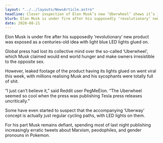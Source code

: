 ```yaml
---
layout: "../../layouts/NewsArticle.astro"
headline: Closer inspection of Elon Musk’s new ‘Uberwheel’ shows it’s just a unicycle with LED lights on it
blurb: Elon Musk is under fire after his supposedly ‘revolutionary’ new product was exposed as a centuries-old idea with light blue LED lights glued on.
date: 2020-08-21
---
```


Elon Musk is under fire after his supposedly ‘revolutionary’ new product was exposed as a centuries-old idea with light blue LED lights glued on.

Global press had lost its collective mind over the so-called ‘Uberwheel’, which Musk claimed would end world hunger and make owners irresistible to the opposite sex.

However, leaked footage of the product having its lights glued on went viral this week, with millions realising Musk and his sycophants were totally full of shit.

“I just can’t believe it,” said Reddit user PegMeElon. “The Uberwheel seemed so cool when the press was publishing Tesla press releases uncritically.”

Some have even started to suspect that the accompanying ‘Uberway’ concept is actually just regular cycling paths, with LED lights on them.

For his part Musk remains defiant, spending most of last night publishing increasingly erratic tweets about Marxism, peodophiles, and gender pronouns in Pokemon.
